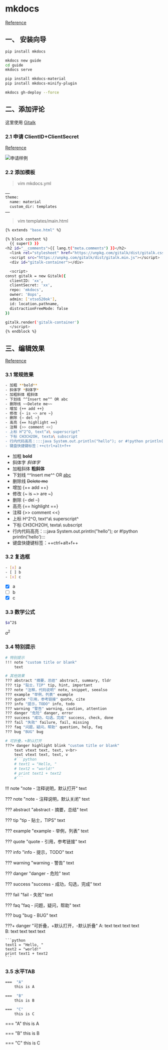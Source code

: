 # mkdocs

[Reference](https://github.com/squidfunk/mkdocs-material)

## 一、 安装向导

```bash
pip install mkdocs

mkdocs new guide
cd guide
mkdocs serve

pip install mkdocs-material
pip install mkdocs-minify-plugin 

mkdocs gh-deploy --force
```



## 二、添加评论

这里使用 [Gitalk](https://github.com/gitalk/gitalk)

### 2.1 申请 ClientID+ClientSecret

[Reference](https://github.com/settings/applications/new)

![申请样例](../images/mkdocs/gitalk-01.png)

### 2.2 添加模板

> vim mkdocs.yml

```bash
……
theme:
  name: material
  custom_dir: templates
……
```



> vim templates/main.html

```bash
{% extends "base.html" %}

{% block content %}
  {{ super() }}
<h2 id="__comments">{{ lang.t("meta.comments") }}</h2>
  <link rel="stylesheet" href="https://unpkg.com/gitalk/dist/gitalk.css">
  <script src="https://unpkg.com/gitalk/dist/gitalk.min.js"></script>
  <div id="gitalk-container"></div>

  <script>
const gitalk = new Gitalk({
  clientID: 'xx',
  clientSecret: 'xx',
  repo: 'mkdocs',
  owner: '8ops',
  admin: ['xtso520ok'],
  id: location.pathname,
  distractionFreeMode: false
})

gitalk.render('gitalk-container')
  </script>
{% endblock %}
```





## 三、编辑效果

[Reference](https://squidfunk.github.io/mkdocs-material/reference)

### 3.1 常规效果

```bash
- 加粗 **bold**
- 斜体字 *斜体字*
- 加粗斜体 粗斜体
- 下划线 ^^Insert me^^ OR abc
- 删除线 ~~Delete me~~
- 增加 {++ add ++}
- 修改 {~ is ~> are ~}
- 删除 {– del –}
- 高亮 {== highlight ==}
- 注释 {>> comment <<}
- 上标 H^2^O, text^a\ superscript^
- 下标 CH3CH2OH, texta\ subscript
- 行内代码高亮：:::java System.out.println("hello"); or #!python println('hello')
- 键盘快捷键标签：++ctrl+alt+f++
```

- 加粗 **bold**
- 斜体字 *斜体字*
- 加粗斜体 **粗斜体**
- 下划线 ^^Insert me^^ OR <u>abc</u>
- 删除线 ~~Delete me~~
- 增加  {++ add ++}
- 修改 {~ is ~> are ~}
- 删除 {– del –}
- 高亮 {== highlight ==}
- 注释 {>> comment <<}
- 上标 H^2^O, text^a\ superscript^
- 下标 CH3CH2OH, texta\ subscript
- 行内代码高亮：:::java System.out.println("hello"); or #!python println('hello'):::
- 键盘快捷键标签：++ctrl+alt+f++



### 3.2 复选框

```bash
- [x] a
- [ ] b
- [x] c
```

- [x] a
- [ ] b
- [x] c

### 3.3 数学公式

```bash
$a^2$
```

$a^2$

### 3.4 特别提示

```bash
# 特别提示
!!! note "custom title or blank"
    text

# 其他效果
??? abstract "摘要，总结" abstract, summary, tldr
??? tip "贴士，TIP" tip, hint, important
??? note "注释，代码说明" note, snippet, seealso
??? example "举例，列表" example
??? quote "引用，参考链接" quote, cite
??? info "提示，TODO" info, todo
??? warning "警告" warning, caution, attention
??? danger "危险" danger, error
??? success "成功，勾选，完成" success, check, done
??? fail "失败" failure, fail, missing
??? faq "问题，疑问，帮助" question, help, faq
??? bug "BUG" bug    

# 可折叠，+默认打开
???+ danger highlight blink "custom title or blank"
    text vtext text, text, v<br>
    text vtext text, text, v
    #```python
    # text1 = "Hello, "
    # text2 = "world!"
    # print text1 + text2
    #```

```



!!! note "note - 注释说明，默认打开"
    text

??? note "note - 注释说明，默认关闭"
    text

??? abstract "abstract - 摘要，总结" 
    text

??? tip "tip - 贴士，TIPS"
    text

??? example "example  - 举例，列表" 
    text

??? quote "quote  - 引用，参考链接"
    text

??? info "info  - 提示，TODO" 
    text

??? warning "warning  - 警告"
    text

??? danger "danger  - 危险" 
    text

??? success "success  - 成功，勾选，完成" 
    text

??? fail "fail  - 失败" 
    text

??? faq "faq  - 问题，疑问，帮助" 
    text

??? bug "bug  - BUG" 
    text



???+ danger  "可折叠，+默认打开，-默认折叠"
    A: text text text text <br>
    B: text text text text 

    ```python
    text1 = "Hello, "
    text2 = "world!"
    print text1 + text2
    ```

### 3.5 水平TAB

```bash
===  "A"
    this is A

===  "B"
    this is B

===  "C"
    this is C

```



===  "A"
    this is A

===  "B"
    this is B

===  "C"
    this is C

